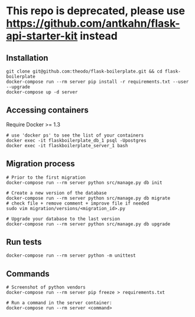 # This repo is deprecated, please use https://github.com/antkahn/flask-api-starter-kit instead

Installation
------------

```
git clone git@github.com:theodo/flask-boilerplate.git && cd flask-boilerplate
docker-compose run --rm server pip install -r requirements.txt --user --upgrade
docker-compose up -d server
```

Accessing containers
--------------------

Require Docker >= 1.3

```shell
# use 'docker ps' to see the list of your containers
docker exec -it flaskboilerplate_db_1 psql -Upostgres
docker exec -it flaskboilerplate_server_1 bash
```

Migration process
-----------------

```shell
# Prior to the first migration
docker-compose run --rm server python src/manage.py db init

# Create a new version of the database
docker-compose run --rm server python src/manage.py db migrate
# check file + remove comment + improve file if needed
sudo vim migration/versions/<migration_id>.py

# Upgrade your database to the last version
docker-compose run --rm server python src/manage.py db upgrade
```

Run tests
---------

```shell
docker-compose run --rm server python -m unittest
```

Commands
--------

```shell
# Screenshot of python vendors
docker-compose run --rm server pip freeze > requirements.txt

# Run a command in the server container:
docker-compose run --rm server <command>
```
